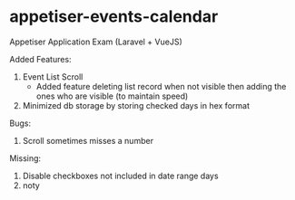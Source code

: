 # appetiser-events-calendar
Appetiser Application Exam (Laravel + VueJS)

Added Features:
1. Event List Scroll
    - Added feature deleting list record when not visible then adding the ones who are visible (to maintain speed)
2. Minimized db storage by storing checked days in hex format

Bugs:
1. Scroll sometimes misses a number

Missing:
1. Disable checkboxes not included in date range days
2. noty
